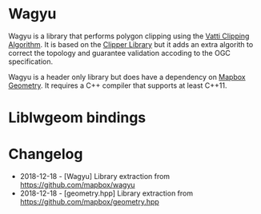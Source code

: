 # Wagyu

Wagyu is a library that performs polygon clipping using the [Vatti Clipping Algorithm](https://en.wikipedia.org/wiki/Vatti_clipping_algorithm).  It is based on the [Clipper Library](http://www.angusj.com/delphi/clipper.php) but it adds an extra algorith to correct the topology and guarantee validation accoding to the OGC specification.

Wagyu is a header only library but does have a dependency on [Mapbox Geometry](https://github.com/mapbox/geometry.hpp). It requires a C++ compiler that supports at least C++11.

# Liblwgeom bindings


# Changelog

  - 2018-12-18 - [Wagyu] Library extraction from https://github.com/mapbox/wagyu
  - 2018-12-18 - [geometry.hpp] Library extraction from https://github.com/mapbox/geometry.hpp